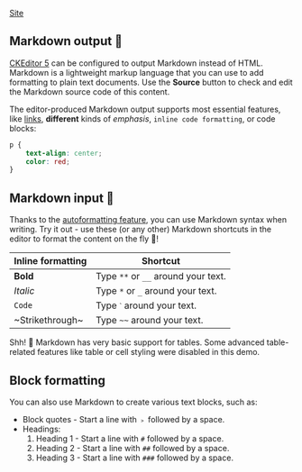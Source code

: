 [Site](https://onlinemarkdowneditor.dev/)

## Markdown output 🛫

[CKEditor 5](https://ckeditor.com/) can be configured to output Markdown instead of HTML. Markdown is a lightweight markup language that you can use to add formatting to plain text documents. Use the **Source** button to check and edit the Markdown source code of this content.

The editor-produced Markdown output supports most essential features, like [links](https://ckeditor.com/), **different** kinds of _emphasis_, `inline code formatting`, or code blocks:

```css
p {
    text-align: center;
    color: red;
}
```

## Markdown input 🛬

Thanks to the [autoformatting feature](https://ckeditor.com/docs/ckeditor5/latest/features/autoformat.html), you can use Markdown syntax when writing. Try it out - use these (or any other) Markdown shortcuts in the editor to format the content on the fly 🚀!

| Inline formatting | Shortcut |
| --- | --- |
| **Bold** | Type `**` or `__` around your text. |
| _Italic_ | Type `*` or `_` around your text. |
| `Code` | Type `ˋ` around your text. |
| ~Strikethrough~ | Type `~~` around your text. |

Shh! 🤫 Markdown has very basic support for tables. Some advanced table-related features like table or cell styling were disabled in this demo.

## Block formatting

You can also use Markdown to create various text blocks, such as:

*   Block quotes - Start a line with `﹥` followed by a space.
*   Headings:
    1.  Heading 1 - Start a line with `#` followed by a space.
    2.  Heading 2 - Start a line with `##` followed by a space.
    3.  Heading 3 - Start a line with `###` followed by a space.
